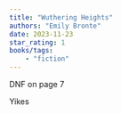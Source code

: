 ```yaml
---
title: "Wuthering Heights"
authors: "Emily Bronte"
date: 2023-11-23
star_rating: 1
books/tags:
    - "fiction"
---
```

DNF on page 7

Yikes